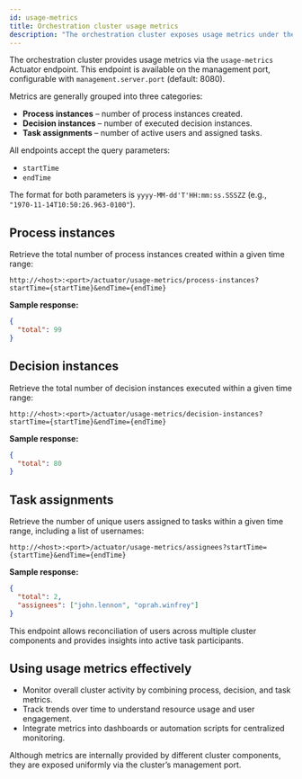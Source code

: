 ```yaml
---
id: usage-metrics
title: Orchestration cluster usage metrics
description: "The orchestration cluster exposes usage metrics under the Actuator `usage-metrics` endpoint, accessible on the management port."
---
```


The orchestration cluster provides usage metrics via the `usage-metrics` Actuator endpoint. This endpoint is available on the management port, configurable with `management.server.port` (default: 8080).

Metrics are generally grouped into three categories:

- **Process instances** – number of process instances created.
- **Decision instances** – number of executed decision instances.
- **Task assignments** – number of active users and assigned tasks.

All endpoints accept the query parameters:

- `startTime`
- `endTime`

The format for both parameters is `yyyy-MM-dd'T'HH:mm:ss.SSSZZ` (e.g., `"1970-11-14T10:50:26.963-0100"`).

## Process instances

Retrieve the total number of process instances created within a given time range:

```
http://<host>:<port>/actuator/usage-metrics/process-instances?startTime={startTime}&endTime={endTime}
```

**Sample response:**

```json
{
  "total": 99
}
```

## Decision instances

Retrieve the total number of decision instances executed within a given time range:

```
http://<host>:<port>/actuator/usage-metrics/decision-instances?startTime={startTime}&endTime={endTime}
```

**Sample response:**

```json
{
  "total": 80
}
```

## Task assignments

Retrieve the number of unique users assigned to tasks within a given time range, including a list of usernames:

```
http://<host>:<port>/actuator/usage-metrics/assignees?startTime={startTime}&endTime={endTime}
```

**Sample response:**

```json
{
  "total": 2,
  "assignees": ["john.lennon", "oprah.winfrey"]
}
```

This endpoint allows reconciliation of users across multiple cluster components and provides insights into active task participants.

## Using usage metrics effectively

- Monitor overall cluster activity by combining process, decision, and task metrics.
- Track trends over time to understand resource usage and user engagement.
- Integrate metrics into dashboards or automation scripts for centralized monitoring.

Although metrics are internally provided by different cluster components, they are exposed uniformly via the cluster’s management port.
